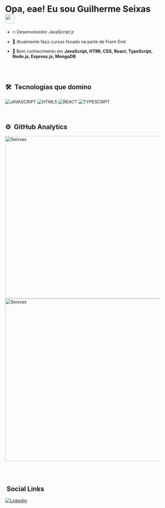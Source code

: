 <h1> Opa, eae! Eu sou Guilherme Seixas <img src="https://raw.githubusercontent.com/kaueMarques/kaueMarques/master/hi.gif" width="30px"></h1>

- 🔥 Desenvolvedor JavaScript jr

- 📕 Atualmente faço cursos focado na parte de Front-End

- 🧠 Bom conhecimento em **JavaScript, HTMl, CSS, React, TypeScript, Node.js, Express.js, MongoDB**

<br><br>

## 🛠 &nbsp;Tecnologias que domino

<img align="center" alt="JAVASCRIPT"
src="https://img.shields.io/badge/JavaScript-323330?style=for-the-badge&logo=javascript&logoColor=F7DF1E">
<img align="center" alt="HTML5" 
src="https://img.shields.io/badge/HTML5-E34F26?style=for-the-badge&logo=html5&logoColor=white">
<img align="center" alt="REACT"
src="https://img.shields.io/badge/React-20232A?style=for-the-badge&logo=react&logoColor=61DAFB">
<img align="center" alt="TYPESCRIPT"
src="https://img.shields.io/badge/TypeScript-007ACC?style=for-the-badge&logo=typescript&logoColor=white">

<br>

## ⚙️ &nbsp;GitHub Analytics


<p align="left">

<img width="530em" src="https://github-readme-stats.vercel.app/api?username=Seixxas&show_icons=true&theme=dark" alt="Seixxas" >
  
<img width="530em" src="https://github-readme-stats.vercel.app/api/top-langs/?username=Seixxas&layout=compact&theme=dark" alt="Seixxas">  
  
</p>

<br><br>

## &nbsp;Social Links

[![Linkedin](https://img.shields.io/badge/LinkedIn-0077B5?style=for-the-badge&logo=linkedin&logoColor=white)](https://www.linkedin.com/in/guilherme-seixas-133819201/) 
